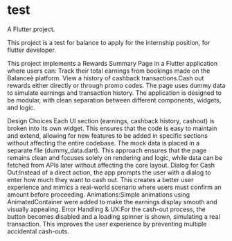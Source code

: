 # test

A Flutter project.

This project is a test for balance to apply for the internship position, for flutter developer. 

This project implements a Rewards Summary Page in a Flutter application where users can:
Track their total earnings from bookings made on the Balanceè platform.
View a history of cashback transactions.Cash out rewards either directly or through promo codes.
The page uses dummy data to simulate earnings and transaction history.
The application is designed to be modular, with clean separation between different components, widgets, and logic.


Design Choices
Each UI section (earnings, cashback history, cashout) is broken into its own widget. This ensures that the code is easy to maintain and extend, allowing for new features to be added in specific sections without affecting the entire codebase.
The mock data is placed in a separate file (dummy_data.dart). This approach ensures that the page remains clean and focuses solely on rendering and logic, while data can be fetched from APIs later without affecting the core layout.
Dialog for Cash Out:Instead of a direct action, the app prompts the user with a dialog to enter how much they want to cash out. This creates a better user experience and mimics a real-world scenario where users must confirm an amount before proceeding.
Animations:Simple animations using AnimatedContainer were added to make the earnings display smooth and visually appealing.
Error Handling & UX:For the cash-out process, the button becomes disabled and a loading spinner is shown, simulating a real transaction. This improves the user experience by preventing multiple accidental cash-outs.

